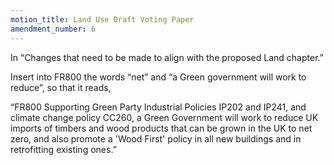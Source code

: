 ```yaml
---
motion_title: Land Use Draft Voting Paper
amendment_number: 6
---
```

In “Changes that need to be made to align with the
proposed Land chapter.”

Insert into FR800 the words “net” and “a Green
government will work to reduce”, so that it reads,

“FR800 Supporting Green Party Industrial Policies IP202
and IP241, and climate change policy CC260, a Green
Government will work to reduce UK imports of timbers and
wood products that can be grown in the UK to net zero, and
also promote a 'Wood First' policy in all new buildings and
in retrofitting existing ones.”
